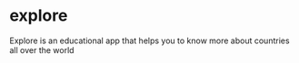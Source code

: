 # explore
Explore is an educational app that helps you to know more about countries all over the world
